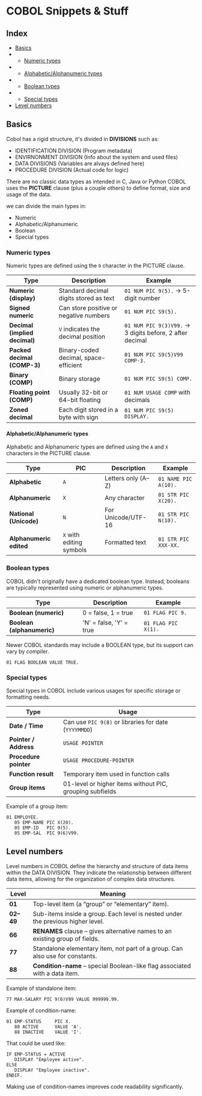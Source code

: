 # COBOL Snippets & Stuff

## Index

- [Basics](#basics)
- - [Numeric types](#numeric-types)
- - [Alphabetic/Alphanumeric types](#alphabeticalphanumeric-types)
- - [Boolean types](#boolean-types)
- - [Special types](#special-types)
- [Level numbers](#level-numbers)

## Basics

Cobol has a rigid structure, it's divided in **DIVISIONS** such as:

- IDENTIFICATION DIVISION (Program metadata)
- ENVIRNONMENT DIVISION (Info about the system and used files)
- DATA DIVISIONS (Variables are alvays defined here)
- PROCEDURE DIVISION (Actual code for logic)

There are no classic data types as intended in C, Java or Python
COBOL uses the **PICTURE** clause (plus a couple others) to define format, size and usage of the data.

we can divide the main types in:

- Numeric
- Alphabetic/Alphanumeric
- Boolean
- Special types

### Numeric types

Numeric types are defined using the `9` character in the PICTURE clause.

| Type                          | Description                            | Example                                                  |
| ----------------------------- | -------------------------------------- | -------------------------------------------------------- |
| **Numeric (display)**         | Standard decimal digits stored as text | `01 NUM PIC 9(5).` → 5-digit number                      |
| **Signed numeric**            | Can store positive or negative numbers | `01 NUM PIC S9(5).`                                      |
| **Decimal (implied decimal)** | `V` indicates the decimal position     | `01 NUM PIC 9(3)V99.` → 3 digits before, 2 after decimal |
| **Packed decimal (COMP-3)**   | Binary-coded decimal, space-efficient  | `01 NUM PIC S9(5)V99 COMP-3.`                            |
| **Binary (COMP)**             | Binary storage                         | `01 NUM PIC S9(5) COMP.`                                 |
| **Floating point (COMP)**     | Usually 32-bit or 64-bit floating      | `01 NUM USAGE COMP` with decimals                        |
| **Zoned decimal**             | Each digit stored in a byte with sign  | `01 NUM PIC S9(5) DISPLAY.`                              |

#### Alphabetic/Alphanumeric types

Alphabetic and Alphanumeric types are defined using the `A` and `X` characters in the PICTURE clause.

| Type                    | PIC                      | Description                           | Example              |
| ----------------------- | ------------------------ | ------------------------------------- | -------------------- |
| **Alphabetic**          | `A`                      | Letters only (A–Z)                    | `01 NAME PIC A(10).` |
| **Alphanumeric**        | `X`                      | Any character                         | `01 STR PIC X(20).`  |
| **National (Unicode)**  | `N`                      | For Unicode/UTF-16                    | `01 STR PIC N(10).`  |
| **Alphanumeric edited** | `X` with editing symbols | Formatted text                        | `01 STR PIC XXX-XX.` |

### Boolean types

COBOL didn't originally have a dedicated boolean type. Instead, booleans are typically represented using numeric or alphanumeric types.

| Type                      | Description                           | Example                          |
| ------------------------- | ------------------------------------- | -------------------------------- |
| **Boolean (numeric)**     | 0 = false, 1 = true                   | `01 FLAG PIC 9.`                 |
| **Boolean (alphanumeric)**| 'N' = false, 'Y' = true               | `01 FLAG PIC X(1).`              |

Newer COBOL standards may include a BOOLEAN type, but its support can vary by compiler.

```cobol
01 FLAG BOOLEAN VALUE TRUE.
```

### Special types

Special types in COBOL include various usages for specific storage or formatting needs.

| Type                  | Usage                                                    |
| --------------------- | -------------------------------------------------------- |
| **Date / Time**       | Can use `PIC 9(8)` or libraries for date (`YYYYMMDD`)    |
| **Pointer / Address** | `USAGE POINTER`                                          |
| **Procedure pointer** | `USAGE PROCEDURE-POINTER`                                |
| **Function result**   | Temporary item used in function calls                    |
| **Group items**       | 01-level or higher items without PIC, grouping subfields |

Example of a group item:

```cobol
01 EMPLOYEE.
   05 EMP-NAME PIC X(20).
   05 EMP-ID   PIC 9(5).
   05 EMP-SAL  PIC 9(6)V99.
```

## Level numbers

Level numbers in COBOL define the hierarchy and structure of data items within the DATA DIVISION. They indicate the relationship between different data items, allowing for the organization of complex data structures.

| Level     | Meaning                                                                         |
| --------- | ------------------------------------------------------------------------------- |
| **01**    | Top-level item (a “group” or “elementary” item).                                |
| **02–49** | Sub-items inside a group. Each level is nested under the previous higher level. |
| **66**    | **RENAMES** clause – gives alternative names to an existing group of fields.    |
| **77**    | Standalone elementary item, not part of a group. Can also use for constants.    |
| **88**    | **Condition-name** – special Boolean-like flag associated with a data item.     |

Example of standalone item:

```cobol
77 MAX-SALARY PIC 9(6)V99 VALUE 999999.99.
```

Example of condition-name:

```cobol
01 EMP-STATUS     PIC X.
   88 ACTIVE      VALUE 'A'.
   88 INACTIVE    VALUE 'I'.
```

That could be used like:

```cobol
IF EMP-STATUS = ACTIVE
   DISPLAY "Employee active".
ELSE
   DISPLAY "Employee inactive".
ENDIF.
```

Making use of condition-names improves code readability significantly.
